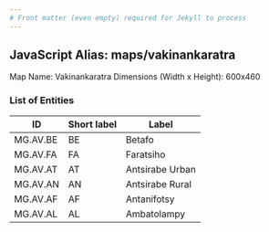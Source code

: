 ```yaml
---
# Front matter (even empty) required for Jekyll to process
---
```


## JavaScript Alias: maps/vakinankaratra

Map Name: Vakinankaratra
Dimensions (Width x Height): 600x460

### List of Entities

ID | Short label | Label
---|---|---|
MG.AV.BE|BE|Betafo
MG.AV.FA|FA|Faratsiho
MG.AV.AT|AT|Antsirabe Urban
MG.AV.AN|AN|Antsirabe Rural
MG.AV.AF|AF|Antanifotsy
MG.AV.AL|AL|Ambatolampy
